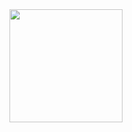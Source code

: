 <div align="center">
  <img height="200" src="(https://github.com/user-attachments/assets/0abbddf6-f590-4b2e-aece-2cd310120b43"  />
</div>

###
